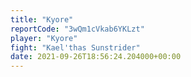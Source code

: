 ```yaml
---
title: "Kyore"
reportCode: "3wQm1cVkab6YKLzt"
player: "Kyore"
fight: "Kael'thas Sunstrider"
date: 2021-09-26T18:56:24.204000+00:00
---
```

